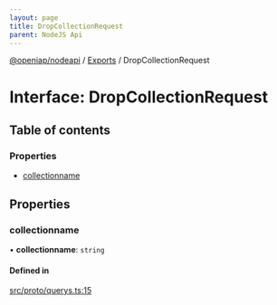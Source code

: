 ```yaml
---
layout: page
title: DropCollectionRequest
parent: NodeJS Api
---
```

[@openiap/nodeapi](../README.html#) / [Exports](../modules.html#) / DropCollectionRequest

# Interface: DropCollectionRequest

## Table of contents

### Properties

- [collectionname](DropCollectionRequest.html##collectionname)

## Properties

### collectionname

• **collectionname**: `string`

#### Defined in

[src/proto/querys.ts:15](https://github.com/openiap/nodeapi/blob/a6b5438/src/proto/querys.ts#L15)
